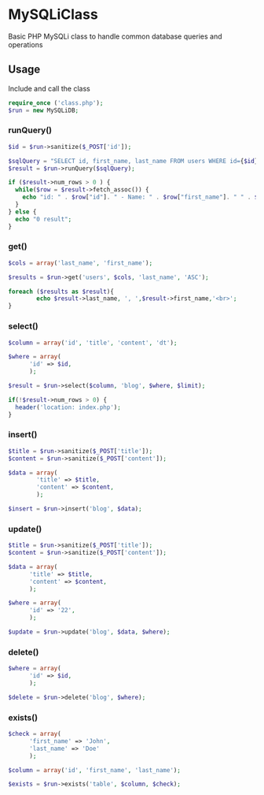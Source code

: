 # MySQLiClass
Basic PHP MySQLi class to handle common database queries and operations

## Usage
Include and call the class

```php
require_once ('class.php');
$run = new MySQLiDB;
```

### runQuery()
```php
$id = $run->sanitize($_POST['id']);

$sqlQuery = "SELECT id, first_name, last_name FROM users WHERE id={$id}";
$result = $run->runQuery($sqlQuery);

if ($result->num_rows > 0 ) {
  while($row = $result->fetch_assoc()) {
    echo "id: " . $row["id"]. " - Name: " . $row["first_name"]. " " . $row["last_name"]. "<br>";
  }
} else {
  echo "0 result";
}
```

### get()
```php
$cols = array('last_name', 'first_name');

$results = $run->get('users', $cols, 'last_name', 'ASC');

foreach ($results as $result){
		echo $result->last_name, ', ',$result->first_name,'<br>';
}
```

### select()
```php
$column = array('id', 'title', 'content', 'dt');

$where = array(
      'id' => $id,
      );

$result = $run->select($column, 'blog', $where, $limit);

if(!$result->num_rows > 0) {
  header('location: index.php');
}
```

### insert()
```php
$title = $run->sanitize($_POST['title']);
$content = $run->sanitize($_POST['content']);

$data = array(
        'title' => $title,
        'content' => $content,
        );

$insert = $run->insert('blog', $data);
```

### update()
```php
$title = $run->sanitize($_POST['title']);
$content = $run->sanitize($_POST['content']);

$data = array(
      'title' => $title,
      'content' => $content,
      );

$where = array(
      'id' => '22',
      );

$update = $run->update('blog', $data, $where);
```

### delete()
```php
$where = array(
      'id' => $id,
      );

$delete = $run->delete('blog', $where);
```

### exists()
```php
$check = array(
      'first_name' => 'John',
      'last_name' => 'Doe'
      );

$column = array('id', 'first_name', 'last_name');

$exists = $run->exists('table', $column, $check);
```
